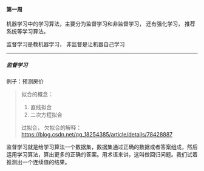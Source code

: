 #### 第一周

机器学习中的学习算法，主要分为监督学习和非监督学习， 还有强化学习， 推荐系统等学习算法。

监督学习是教机器学习， 非监督是让机器自己学习



<hr>

##### 监督学习 

例子：预测房价 

> 拟合的概念：
>
> 1. 直线拟合
> 2. 二次方程拟合
>
> 过拟合， 欠拟合的解释： https://blog.csdn.net/qq_18254385/article/details/78428887



监督学习就是给学习算法一个数据集，数据集通过正确的数据或者答案组成，然后运用学习算法，算出更多的正确的答案。用术语来讲，这叫做回归问题。我们试着推测出一个连续值的结果。





